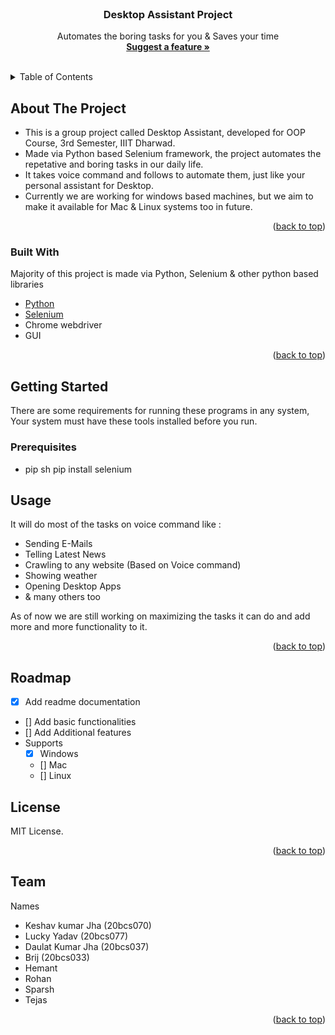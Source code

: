 <br />
<div align="center">
<!--   <a href="https://github.com/keshavjha018/Desktop_Assistant_Project">
    <img src="images/logo.png" alt="Logo" width="80" height="80">
  </a> -->

  <h3 align="center">Desktop Assistant Project</h3>

  <p align="center">
    Automates the boring tasks for you & Saves your time
    <br />
    <a href="https://github.com/keshavjha018/Desktop_Assistant_Project/issues"><strong>Suggest a feature »</strong></a>
    <br />
    <br />
    
  </p>
</div>


<details>
  <summary>Table of Contents</summary>
  <ol>
    <li>
      <a href="#about-the-project">About The Project</a>
      <ul>
        <li><a href="#built-with">Built With</a></li>
      </ul>
    </li>
    <li>
      <a href="#getting-started">Getting Started</a>
      <ul>
        <li><a href="#prerequisites">Prerequisites</a></li>
        <!-- <li><a href="#installation">Installation</a></li> -->
      </ul>
    </li>
    <li><a href="#usage">Usage</a></li>
    <li><a href="#roadmap">Roadmap</a></li>
    <li><a href="#license">License</a></li>
    <li><a href="#Team">Team Members</a></li>
  </ol>
</details>


## About The Project

- This is a group project called Desktop Assistant, developed for OOP Course, 3rd Semester, IIIT Dharwad.
- Made via Python based Selenium framework, the project automates the repetative and boring tasks in our daily life.
- It takes voice command and follows to automate them, just like your personal assistant for Desktop.
- Currently we are working for windows based machines, but we aim to make it available for Mac & Linux systems too in future.

<p align="right">(<a href="#top">back to top</a>)</p>


### Built With
Majority of this project is made via Python, Selenium & other python based libraries

* [Python](https://www.python.org/)
* [Selenium](https://www.selenium.dev/)
* Chrome webdriver
* GUI

<p align="right">(<a href="#top">back to top</a>)</p>



## Getting Started

There are some requirements for running these programs in any system, Your system must have these tools installed before you run.

### Prerequisites

* pip
  sh
  pip install selenium
  
  
  
## Usage

It will  do most of the tasks on voice command like :
- Sending E-Mails
- Telling Latest News
- Crawling to any website  (Based on Voice command)
- Showing weather
- Opening Desktop Apps
- & many others too

As of now we are still working on maximizing the tasks it can do and add more and more functionality to it.

<p align="right">(<a href="#top">back to top</a>)</p>


## Roadmap

- [x] Add readme documentation
- [] Add basic functionalities
- [] Add Additional features
- Supports
    - [x] Windows
    - [] Mac
    - [] Linux


## License

MIT License.

<p align="right">(<a href="#top">back to top</a>)</p>



<!-- Team -->
## Team

Names
- Keshav kumar Jha (20bcs070)
- Lucky Yadav (20bcs077)
- Daulat  Kumar Jha (20bcs037)
- Brij (20bcs033)
- Hemant
- Rohan
- Sparsh
- Tejas

<p align="right">(<a href="#top">back to top</a>)</p>
